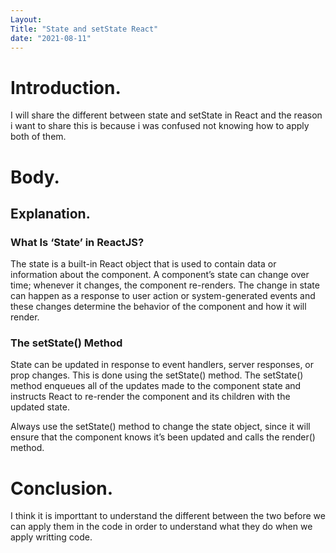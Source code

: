 ```yaml
---
Layout: 
Title: "State and setState React"
date: "2021-08-11"
---
```


# Introduction.

I will share the different between state and setState in React and the reason i want to share this is because i was confused not knowing how to apply both of them.

# Body.

## Explanation.

### What Is ‘State’ in ReactJS?

The state is a built-in React object that is used to contain data or information about the component. A component’s state can change over time; whenever it changes, the component re-renders. The change in state can happen as a response to user action or system-generated events and these changes determine the behavior of the component and how it will render. 


### The setState() Method

State can be updated in response to event handlers, server responses, or prop changes. This is done using the setState() method. The setState() method enqueues all of the updates made to the component state and instructs React to re-render the component and its children with the updated state.

Always use the setState() method to change the state object, since it will ensure that the component knows it’s been updated and calls the render() method.

# Conclusion.

I think it is importtant to understand the different between the two before we can apply them in the code in order to understand what they do when we apply writting code.
